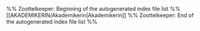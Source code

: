 %% Zoottelkeeper: Beginning of the autogenerated index file list %%
[[AKADEMIKERIN/Akademikerin|Akademikerin]]
%% Zoottelkeeper: End of the autogenerated index file list %%
